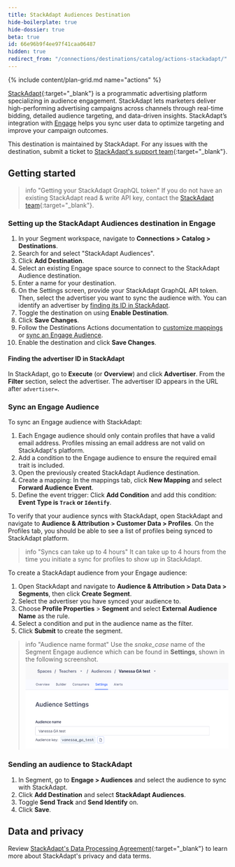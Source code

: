 ```yaml
---
title: StackAdapt Audiences Destination
hide-boilerplate: true
hide-dossier: true
beta: true
id: 66e96b9f4ee97f41caa06487
hidden: true
redirect_from: "/connections/destinations/catalog/actions-stackadapt/"
---
```


{% include content/plan-grid.md name="actions" %}

[StackAdapt](https://www.stackadapt.com/){:target="_blank"} is a programmatic advertising platform specializing in audience engagement. StackAdapt lets marketers deliver high-performing advertising campaigns across channels through real-time bidding, detailed audience targeting, and data-driven insights. StackAdapt’s integration with [Engage](/docs/engage/) helps you sync user data to optimize targeting and improve your campaign outcomes.

This destination is maintained by StackAdapt. For any issues with the destination, submit a ticket to [StackAdapt's support team](https://support.stackadapt.com/hc/en-us/requests/new?ticket_form_id=360006572593){:target="_blank"}.

## Getting started

> info "Getting your StackAdapt GraphQL token"
> If you do not have an existing StackAdapt read & write API key, contact the [StackAdapt team](https://support.stackadapt.com/hc/en-us/requests/new?ticket_form_id=360006572593){:target="_blank"}.

### Setting up the StackAdapt Audiences destination in Engage

1. In your Segment workspace, navigate to **Connections > Catalog > Destinations**.
2. Search for and select "StackAdapt Audiences".
3. Click **Add Destination**.
4. Select an existing Engage space source to connect to the StackAdapt Audience destination.
5. Enter a name for your destination.
6. On the Settings screen, provide your StackAdapt GraphQL API token. Then, select the advertiser you want to sync the audience with. You can identify an advertiser by [finding its ID in StackAdapt](#finding-the-advertiser-id-in-stackadapt).
7. Toggle the destination on using **Enable Destination**.
8. Click **Save Changes**.
9. Follow the Destinations Actions documentation to [customize mappings](/docs/connections/destinations/actions/#customize-mappings) or [sync an Engage Audience](#sync-an-engage-audience).
10. Enable the destination and click **Save Changes**.

#### Finding the advertiser ID in StackAdapt
In StackAdapt, go to **Execute** (or **Overview**) and click **Advertiser**.
From the **Filter** section, select the advertiser. The advertiser ID appears in the URL after `advertiser=`.

### Sync an Engage Audience

To sync an Engage audience with StackAdapt:

1. Each Engage audience should only contain profiles that have a valid email address. Profiles missing an email address are not valid on StackAdapt's platform.
2. Add a condition to the Engage audience to ensure the required email trait is included.
3. Open the previously created StackAdapt Audience destination.
4. Create a mapping: In the mappings tab, click **New Mapping** and select **Forward Audience Event**.
5. Define the event trigger: Click **Add Condition** and add this condition: **Event Type is `Track` or `Identify`**.

To verify that your audience syncs with StackAdapt, open StackAdapt and navigate to **Audience & Attribution > Customer Data > Profiles**. On the Profiles tab, you should be able to see a list of profiles being synced to StackAdapt platform.

> info "Syncs can take up to 4 hours"
> It can take up to 4 hours from the time you initiate a sync for profiles to show up in StackAdapt.

To create a StackAdapt audience from your Engage audience:

1. Open StackAdapt and navigate to **Audience & Attribution > Data Data > Segments**, then click **Create Segment**.
2. Select the advertiser you have synced your audience to.
3. Choose **Profile Properties** > **Segment** and select **External Audience Name** as the rule.
4. Select a condition and put in the audience name as the filter.
5. Click **Submit** to create the segment.

> info "Audience name format"
> Use the *snake_case* name of the Segment Engage audience which can be found in **Settings**, shown in the following screenshot.
![Image showing sample audience settings tab](./images/audience-example.png)

### Sending an audience to StackAdapt

1. In Segment, go to **Engage > Audiences** and select the audience to sync with StackAdapt.
2. Click **Add Destination** and select **StackAdapt Audiences**.
3. Toggle **Send Track** and **Send Identify** on.
4. Click **Save**.

## Data and privacy

Review [StackAdapt's Data Processing Agreement](https://www.stackadapt.com/data-processing-agreement){:target="_blank"} to learn more about StackAdapt's privacy and data terms.
